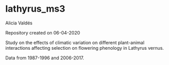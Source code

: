 # lathyrus_ms3

Alicia Valdés

Repository created on 06-04-2020

Study on the effects of climatic variation on different plant-animal interactions affecting selection on flowering phenology in Lathyrus vernus.

Data from 1987-1996 and 2006-2017.
